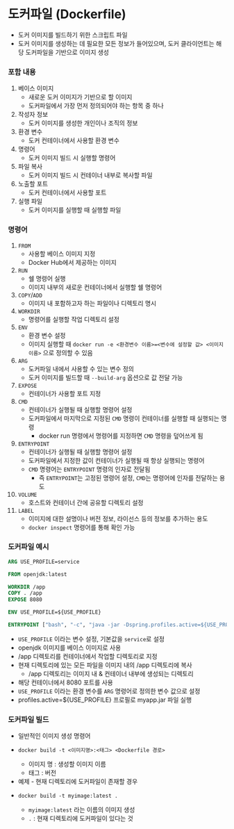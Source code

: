 # 도커파일 (Dockerfile)
* 도커 이미지를 빌드하기 위한 스크립트 파일
* 도커 이미지를 생성하는 데 필요한 모든 정보가 들어있으며, 도커 클라이언트는 해당 도커파일을 기반으로 이미지 생성
### 포함 내용
1. 베이스 이미지
	* 새로운 도커 이미지가 기반으로 할 이미지
    * 도커파일에서 가장 먼저 정의되어야 하는 항목 중 하나
2. 작성자 정보
	* 도커 이미지를 생성한 개인이나 조직의 정보
3. 환경 변수
	* 도커 컨테이너에서 사용할 환경 변수
4. 명령어
	* 도커 이미지 빌드 시 실행할 명령어
5. 파일 복사
	* 도커 이미지 빌드 시 컨테이너 내부로 복사할 파일
6. 노출할 포트
	* 도커 컨테이너에서 사용할 포트
7. 실행 파일
	* 도커 이미지를 실행할 때 실행할 파일
### 명령어
1. `FROM`
	* 사용할 베이스 이미지 지정
    * Docker Hub에서 제공하는 이미지
2. `RUN`
	* 쉘 명령어 실행
    * 이미지 내부의 새로운 컨테이너에서 실행할 쉘 명령어
3. `COPY`/`ADD`
	* 이미지 내 포함하고자 하는 파일이나 디렉토리 명시
4. `WORKDIR`
	* 명령어를 실행할 작업 디렉토리 설정
5. `ENV`
	* 환경 변수 설정
    * 이미지 실행할 때 `docker run -e <환경변수 이름>=<변수에 설정할 값> <이미지 이름>` 으로 정의할 수 있음
6. `ARG`
	* 도커파일 내에서 사용할 수 있는 변수 정의
    * 도커 이미지를 빌드할 때 `--build-arg` 옵션으로 값 전달 가능
7. `EXPOSE`
	* 컨테이너가 사용할 포트 지정
8. `CMD`
	* 컨테이너가 실행될 때 실행할 명령어 설정
    * 도커파일에서 마지막으로 지정된 `CMD` 명령이 컨테이너를 실행할 때 실행되는 명령
      * docker run 명령에서 명령어를 지정하면 `CMD` 명령을 덮어쓰게 됨
9. `ENTRYPOINT`
	* 컨테이너가 실행될 때 실행할 명령어 설정
    * 도커파일에서 지정한 값이 컨테이너가 실행될 때 항상 실행되는 명령어
    * `CMD` 명령어는 `ENTRYPOINT` 명령의 인자로 전달됨
      * 즉 `ENTRYPOINT`는 고정된 명령어 설정, `CMD`는 명령어에 인자를 전달하는 용도
10. `VOLUME`
	* 호스트와 컨테이너 간에 공유할 디렉토리 설정
11. `LABEL`
	* 이미지에 대한 설명이나 버전 정보, 라이선스 등의 정보를 추가하는 용도
    * `docker inspect` 명령어를 통해 확인 가능
### 도커파일 예시
```dockerfile
ARG USE_PROFILE=service

FROM openjdk:latest

WORKDIR /app
COPY . /app
EXPOSE 8080

ENV USE_PROFILE=${USE_PROFILE}

ENTRYPOINT ["bash", "-c", "java -jar -Dspring.profiles.active=${USE_PROFILE} myapp.jar"]
```
* `USE_PROFILE` 이라는 변수 설정, 기본값을 `service`로 설정
* openjdk 이미지를 베이스 이미지로 사용
* /app 디렉토리를 컨테이너에서 작업할 디렉토리로 지정
* 현재 디렉토리에 있는 모든 파일을 이미지 내의 /app 디렉토리에 복사
  * /app 디렉토리는 이미지 내 & 컨테이너 내부에 생성되는 디렉토리
* 해당 컨테이너에서 8080 포트를 사용
* `USE_PROFILE` 이라는 환경 변수를 `ARG` 명령어로 정의한 변수 값으로 설정
* profiles.active=${USE_PROFILE} 프로필로 myapp.jar 파일 실행
### 도커파일 빌드
* 일반적인 이미지 생성 명령어
* ```shell
  docker build -t <이미지명>:<태그> <Dockerfile 경로>
  ```
  * 이미지 명 : 생성할 이미지 이름
  * 태그 : 버전
* 예제 - 현재 디렉토리에 도커파일이 존재할 경우
* ```shell
  docker build -t myimage:latest .
  ```
  * `myimage:latest` 라는 이름의 이미지 생성
  * `.` : 현재 디렉토리에 도커파일이 있다는 것

